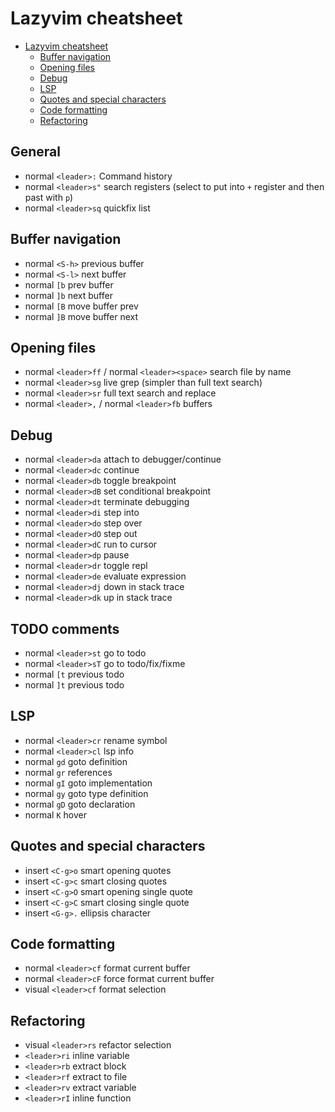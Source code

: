 # Lazyvim cheatsheet

<!--toc:start-->
- [Lazyvim cheatsheet](#lazyvim-cheatsheet)
  - [Buffer navigation](#buffer-navigation)
  - [Opening files](#opening-files)
  - [Debug](#debug)
  - [LSP](#lsp)
  - [Quotes and special characters](#quotes-and-special-characters)
  - [Code formatting](#code-formatting)
  - [Refactoring](#refactoring)
<!--toc:end-->

## General

- normal `<leader>:` Command history
- normal `<leader>s"` search registers  (select to put into `+` register and then past with `p`)
- normal `<leader>sq` quickfix list

## Buffer navigation

- normal `<S-h>` previous buffer
- normal `<S-l>` next buffer
- normal `[b` prev buffer
- normal `]b` next buffer
- normal `[B` move buffer prev
- normal `]B` move buffer next

## Opening files

- normal `<leader>ff` / normal `<leader><space>` search file by name
- normal `<leader>sg` live grep (simpler than full text search)
- normal `<leader>sr` full text search and replace
- normal `<leader>,` / normal `<leader>fb` buffers

## Debug

- normal `<leader>da` attach to debugger/continue
- normal `<leader>dc` continue
- normal `<leader>db` toggle breakpoint
- normal `<leader>dB` set conditional breakpoint
- normal `<leader>dt` terminate debugging
- normal `<leader>di` step into
- normal `<leader>do` step over
- normal `<leader>dO` step out
- normal `<leader>dC` run to cursor
- normal `<leader>dp` pause
- normal `<leader>dr` toggle repl
- normal `<leader>de` evaluate expression
- normal `<leader>dj` down in stack trace
- normal `<leader>dk` up in stack trace

## TODO comments

- normal `<leader>st` go to todo
- normal `<leader>sT` go to todo/fix/fixme
- normal `[t` previous todo
- normal `]t` previous todo

## LSP

- normal `<leader>cr` rename symbol
- normal `<leader>cl` lsp info
- normal `gd` goto definition
- normal `gr` references
- normal `gI` goto implementation
- normal `gy` goto type definition
- normal `gD` goto declaration
- normal `K` hover

## Quotes and special characters

- insert `<C-g>o` smart opening quotes
- insert `<C-g>c` smart closing quotes
- insert `<C-g>O` smart opening single quote
- insert `<C-g>C` smart closing single quote
- insert `<G-g>.` ellipsis character

## Code formatting

- normal `<leader>cf` format current buffer
- normal `<leader>cF` force format current buffer
- visual `<leader>cf` format selection

## Refactoring

- visual `<leader>rs` refactor selection
- `<leader>ri` inline variable
- `<leader>rb` extract block
- `<leader>rf` extract to file
- `<leader>rv` extract variable
- `<leader>rI` inline function
